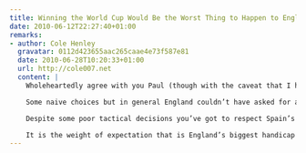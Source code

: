 ```yaml
---
title: Winning the World Cup Would Be the Worst Thing to Happen to English Football
date: 2010-06-12T22:27:40+01:00
remarks:
- author: Cole Henley
  gravatar: 0112d423655aac265caae4e73f587e81
  date: 2010-06-28T10:20:33+01:00
  url: http://cole007.net
  content: |
    Wholeheartedly agree with you Paul (though with the caveat that I haven’t supported England at international level since Mexico ’86).

    Some naive choices but in general England couldn’t have asked for a better manager than Capello for the World Cup. Sadly the media never gave him the space and time to appoint the best team rather than the best group of eleven individuals.

    Despite some poor tactical decisions you’ve got to respect Spain’s Del Bosque who in the face of an equally expectant media started the tournament with both Torres and Fabregas on the bench. If Capello had freedom or resolve to start with Gerrard, Lampard or Rooney on bench might have been a different outcome.

    It is the weight of expectation that is England’s biggest handicap and sadly the media dusted off all the nostalgic cliches (1966, WWII) in the face of an England team that failed to offer anything new. Perhaps the English need to look north of the Border for a lesson on footballing expectation, stop looking back and just enjoy the ride: <http://sport.caledonianmercury.com/2010/06/21/three-tips-as-the-three-lions-slouch-from-66-to-78/00407>
---
```

